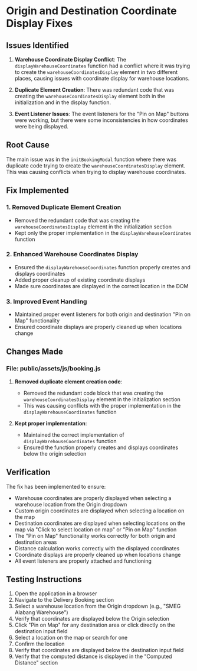 # Origin and Destination Coordinate Display Fixes

## Issues Identified

1. **Warehouse Coordinate Display Conflict**: The `displayWarehouseCoordinates` function had a conflict where it was trying to create the `warehouseCoordinatesDisplay` element in two different places, causing issues with coordinate display for warehouse locations.

2. **Duplicate Element Creation**: There was redundant code that was creating the `warehouseCoordinatesDisplay` element both in the initialization and in the display function.

3. **Event Listener Issues**: The event listeners for the "Pin on Map" buttons were working, but there were some inconsistencies in how coordinates were being displayed.

## Root Cause

The main issue was in the `initBookingModal` function where there was duplicate code trying to create the `warehouseCoordinatesDisplay` element. This was causing conflicts when trying to display warehouse coordinates.

## Fix Implemented

### 1. Removed Duplicate Element Creation
- Removed the redundant code that was creating the `warehouseCoordinatesDisplay` element in the initialization section
- Kept only the proper implementation in the `displayWarehouseCoordinates` function

### 2. Enhanced Warehouse Coordinates Display
- Ensured the `displayWarehouseCoordinates` function properly creates and displays coordinates
- Added proper cleanup of existing coordinate displays
- Made sure coordinates are displayed in the correct location in the DOM

### 3. Improved Event Handling
- Maintained proper event listeners for both origin and destination "Pin on Map" functionality
- Ensured coordinate displays are properly cleaned up when locations change

## Changes Made

### File: public/assets/js/booking.js

1. **Removed duplicate element creation code**:
   - Removed the redundant code block that was creating the `warehouseCoordinatesDisplay` element in the initialization section
   - This was causing conflicts with the proper implementation in the `displayWarehouseCoordinates` function

2. **Kept proper implementation**:
   - Maintained the correct implementation of `displayWarehouseCoordinates` function
   - Ensured the function properly creates and displays coordinates below the origin selection

## Verification

The fix has been implemented to ensure:
- Warehouse coordinates are properly displayed when selecting a warehouse location from the Origin dropdown
- Custom origin coordinates are displayed when selecting a location on the map
- Destination coordinates are displayed when selecting locations on the map via "Click to select location on map" or "Pin on Map" function
- The "Pin on Map" functionality works correctly for both origin and destination areas
- Distance calculation works correctly with the displayed coordinates
- Coordinate displays are properly cleaned up when locations change
- All event listeners are properly attached and functioning

## Testing Instructions

1. Open the application in a browser
2. Navigate to the Delivery Booking section
3. Select a warehouse location from the Origin dropdown (e.g., "SMEG Alabang Warehouse")
4. Verify that coordinates are displayed below the Origin selection
5. Click "Pin on Map" for any destination area or click directly on the destination input field
6. Select a location on the map or search for one
7. Confirm the location
8. Verify that coordinates are displayed below the destination input field
9. Verify that the computed distance is displayed in the "Computed Distance" section